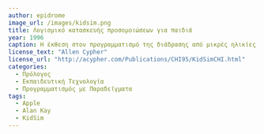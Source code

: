 ```yaml
---
author: epidrome
image_url: /images/kidsim.png
title: Λογισμικό κατασκευής προσομοιώσεων για παιδιά
year: 1996
caption: Η έκθεση στον προγραμματισμό της διάδρασης από μικρές ηλικίες έχει αναγνωριστεί ως μια σημαντική αξία του ψηφιακού αλφαβητισμού και έχει γίνει μια διαχρονική προσπάθεια να φτιαχτούν οπτικές γλώσσες προγραμματισμού ώστε η διάδραση με τους υπολογιστές να είναι κάτι περισσότερο από μια απλή κατανάλωση έτοιμων εμπειριών. Το KidSim βασίζεται στην οπτική διάδραση με παραδείγματα, όπου ο κώδικας παράγεται αυτόματα, χωρίς κείμενο ή τουβλάκια.
license_text: "Allen Cypher" 
license_url: "http://acypher.com/Publications/CHI95/KidSimCHI.html"
categories:
  - Πρόλογος
  - Εκπαιδευτική Τεχνολογία
  - Προγραμματισμός με Παραδείγματα
tags:
  - Apple
  - Alan Kay
  - KidSim
---
```

